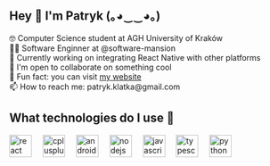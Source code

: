 ## Hey 👋 I'm Patryk (｡◕‿‿◕｡)

<p align="left">🤓 Computer Science student at AGH University of Kraków<br>🧑‍💻 Software Enginner at @software-mansion<br>🤗 Currently working on integrating React Native with other platforms<br>👯 I'm open to collaborate on something cool<br>🎲 Fun fact: you can visit <a href="https://www.klatka.it" target="_blank" rel="noopener noreferrer">my website</a><br>📫 How to reach me: patryk.klatka@gmail.com</p>

## What technologies do I use 🤔

<div align="left">
  <img src="https://cdn.jsdelivr.net/gh/devicons/devicon/icons/react/react-original.svg" height="40" alt="react logo" />
  <img width="12" />
  <img src="https://cdn.jsdelivr.net/gh/devicons/devicon/icons/cplusplus/cplusplus-original.svg" height="40" alt="cplusplus logo"  />
  <img width="12" />
  <img src="https://cdn.jsdelivr.net/gh/devicons/devicon/icons/androidstudio/androidstudio-original.svg" height="40" alt="androidstudio logo"  />
  <img width="12" />
  <img src="https://cdn.jsdelivr.net/gh/devicons/devicon/icons/nodejs/nodejs-original.svg" height="40" alt="nodejs logo"  />
  <img width="12" />
  <img src="https://cdn.jsdelivr.net/gh/devicons/devicon/icons/javascript/javascript-original.svg" height="40" alt="javascript logo"  />
  <img width="12" />
  <img src="https://cdn.jsdelivr.net/gh/devicons/devicon/icons/typescript/typescript-original.svg" height="40" alt="typescript logo"  />
  <img width="12" />
  <img src="https://cdn.jsdelivr.net/gh/devicons/devicon/icons/python/python-original.svg" height="40" alt="python logo"  />
</div>

###
